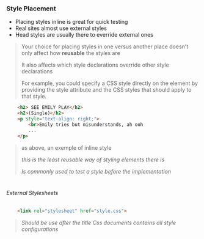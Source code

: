 ### Style Placement

* Placing styles inline is great for quick testing
* Real sites almost use external styles
* Head styles are usually there to everride external ones


>Your choice for placing styles in one versus another place doesn't only affect how **reusable** the styles are
>
> It also affects which style declarations override other style  declarations
>
> For example, you could specify a CSS style directly on the element by providing the style attribute and the CSS styles that should apply to that style.

```html
    <h2> SEE EMILY PLAY</h2>
    <h2>(Single)</h2>
    <p style="text-align: right;">
        <br>Emily tries but misunderstands, ah ooh
        ... 
    </p>
```
> as above, an exemple of inline style
> 
> *this is the least reusable way of styling elements there is*
> 
> *Is commonly used to test a style before the implementation*

#
###### External Stylesheets
```html
    <link rel="stylesheet" href="style.css">    
```
> *Should be use after the title*
> *Css documents contains all style configurations*
